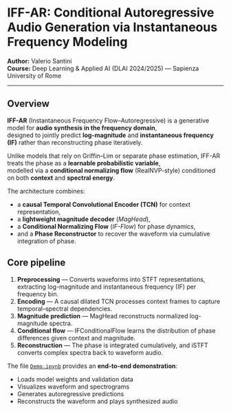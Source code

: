 # IFF-AR: Conditional Autoregressive Audio Generation via Instantaneous Frequency Modeling

**Author:** Valerio Santini  
**Course:** Deep Learning & Applied AI (DLAI 2024/2025) — Sapienza University of Rome    

---

## Overview

**IFF-AR** (Instantaneous Frequency Flow–Autoregressive) is a generative model for **audio synthesis in the frequency domain**,  
designed to jointly predict **log-magnitude** and **instantaneous frequency (IF)** rather than reconstructing phase iteratively.  

Unlike models that rely on Griffin–Lim or separate phase estimation, IFF-AR treats the phase as a **learnable probabilistic variable**,  
modelled via a **conditional normalizing flow** (RealNVP-style) conditioned on both **context** and **spectral energy**.

The architecture combines:
- a **causal Temporal Convolutional Encoder (TCN)** for context representation,  
- a **lightweight magnitude decoder** (*MagHead*),  
- a **Conditional Normalizing Flow** (*IF-Flow*) for phase dynamics,  
- and a **Phase Reconstructor** to recover the waveform via cumulative integration of phase.

## Core pipeline
1. **Preprocessing** — Converts waveforms into STFT representations, extracting log-magnitude and instantaneous frequency (IF) per frequency bin.
2. **Encoding** — A causal dilated TCN processes context frames to capture temporal–spectral dependencies.  
3. **Magnitude prediction** — MagHead reconstructs normalized log-magnitude spectra.  
4. **Conditional flow** — IFConditionalFlow learns the distribution of phase differences given context and magnitude.  
5. **Reconstruction** — The phase is integrated cumulatively, and iSTFT converts complex spectra back to waveform audio.  

The file [`Demo.ipynb`](./Demo.ipynb) provides an **end-to-end demonstration**:
- Loads model weights and validation data  
- Visualizes waveform and spectrograms  
- Generates autoregressive predictions  
- Reconstructs the waveform and plays synthesized audio  
